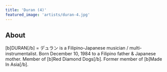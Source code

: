 ```yaml
---
title: 'Duran (4)'
featured_image: 'artists/duran-4.jpg'
---
```


## About

[b]DURAN[/b] = デュラン is a Filipino-Japanese musician / multi-instrumentalist.
Born December 10, 1984 to a Filipino father & Japanese mother.
Member of [b]Red Diamond Dogs[/b]. Former member of [b]Made In Asia[/b].
